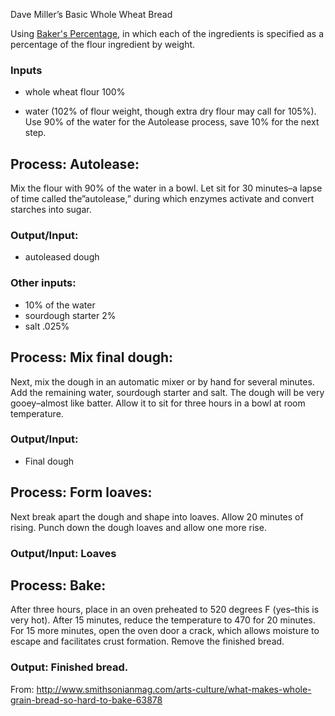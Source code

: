 Dave Miller’s Basic Whole Wheat Bread

Using [Baker's Percentage](https://en.wikipedia.org/wiki/Baker_percentage), in which each of the ingredients is specified as a percentage of the flour ingredient by weight.

### Inputs

* whole wheat flour 100%

* water (102% of flour weight, though extra dry flour may call for 105%). Use 90% of the water for the Autolease process, save 10% for the next step.

## Process: Autolease:

Mix the flour with 90% of the water in a bowl. Let sit for 30 minutes–a lapse of time called the”autolease,” during which enzymes activate and convert starches into sugar.

### Output/Input:

* autoleased dough

### Other inputs:

* 10% of the water
* sourdough starter 2%
* salt .025%

## Process: Mix final dough:

Next, mix the dough in an automatic mixer or by hand for several minutes. Add the remaining water, sourdough starter and salt. The dough will be very gooey–almost like batter. Allow it to sit for three hours in a bowl at room temperature.

### Output/Input:

 * Final dough

## Process: Form loaves:

Next break apart the dough and shape into loaves. Allow 20 minutes of rising. Punch down the dough loaves and allow one more rise. 

### Output/Input: Loaves

 ## Process: Bake:

After three hours, place in an oven preheated to 520 degrees F (yes–this is very hot). After 15 minutes, reduce the temperature to 470 for 20 minutes. For 15 more minutes, open the oven door a crack, which allows moisture to escape and facilitates crust formation. Remove the finished bread.

### Output: Finished bread.

From: http://www.smithsonianmag.com/arts-culture/what-makes-whole-grain-bread-so-hard-to-bake-63878
